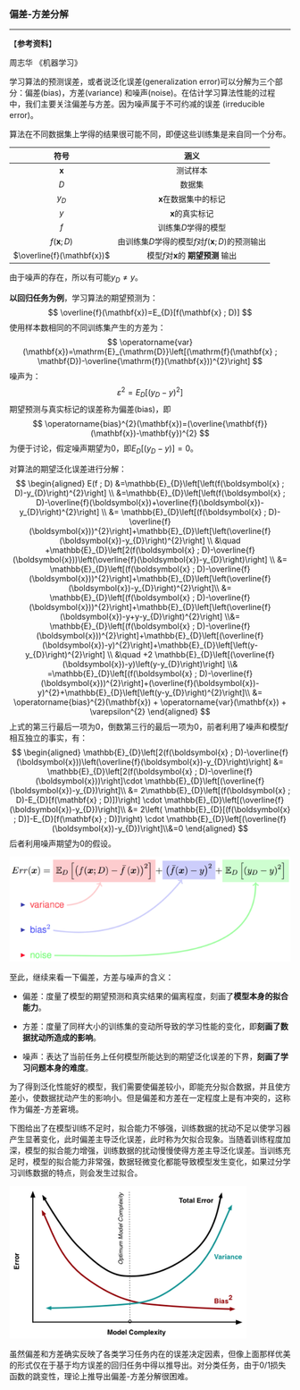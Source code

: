 ### 偏差-方差分解

***

【**参考资料**】

周志华	《机器学习》



学习算法的预测误差，或者说泛化误差(generalization error)可以分解为三个部分：偏差(bias)，方差(variance) 和噪声(noise)。在估计学习算法性能的过程中，我们主要关注偏差与方差。因为噪声属于不可约减的误差 (irreducible error)。

算法在不同数据集上学得的结果很可能不同，即便这些训练集是来自同一个分布。

|            符号            |                          涵义                           |
| :------------------------: | :-----------------------------------------------------: |
|        $\mathbf{x}$        |                        测试样本                         |
|            $D$             |                         数据集                          |
|          $y_{D}$           |              $\mathbf{x}$在数据集中的标记               |
|            $y$             |                 $\mathbf{x}$的真实标记                  |
|            $f$             |                   训练集$D$学得的模型                   |
|    $f(\mathbf{x} ; D)$     | 由训练集$D$学得的模型$f$对$f(\mathbf{x} ; D)$的预测输出 |
| $\overline{f}(\mathbf{x})$ |        模型$f$对$\mathbf{x}$的 **期望预测** 输出        |

由于噪声的存在，所以有可能$y_{D} \neq y$。

**以回归任务为例**，学习算法的期望预测为：
$$
\overline{f}(\mathbf{x})=E_{D}[f(\mathbf{x} ; D)]
$$
使用样本数相同的不同训练集产生的方差为：
$$
\operatorname{var}(\mathbf{x})=\mathrm{E}_{\mathrm{D}}\left[(\mathrm{f}(\mathbf{x} ; \mathbf{D})-\overline{\mathrm{f}}(\mathbf{x}))^{2}\right]
$$
噪声为：
$$
\varepsilon^{2}=E_{D}\left[\left(y_{D}-y\right)^{2}\right]
$$
期望预测与真实标记的误差称为偏差(bias)，即
$$
\operatorname{bias}^{2}(\mathbf{x})=(\overline{\mathbf{f}}(\mathbf{x})-\mathbf{y})^{2}
$$
为便于讨论，假定噪声期望为0，即$E_{D}\left[\left(y_{D}-y\right)\right]=0$。

对算法的期望泛化误差进行分解：
$$
\begin{aligned} 
E(f ; D) &=\mathbb{E}_{D}\left[\left(f(\boldsymbol{x} ; D)-y_{D}\right)^{2}\right] \\ &=\mathbb{E}_{D}\left[\left(f(\boldsymbol{x} ; D)-\overline{f}(\boldsymbol{x})+\overline{f}(\boldsymbol{x})-y_{D}\right)^{2}\right] \\
&= \mathbb{E}_{D}\left[(f(\boldsymbol{x} ; D)-\overline{f}(\boldsymbol{x}))^{2}\right]+\mathbb{E}_{D}\left[\left(\overline{f}(\boldsymbol{x})-y_{D}\right)^{2}\right] \\ 
&\quad +\mathbb{E}_{D}\left[2(f(\boldsymbol{x} ; D)-\overline{f}(\boldsymbol{x}))\left(\overline{f}(\boldsymbol{x})-y_{D}\right)\right] \\
&= \mathbb{E}_{D}\left[(f(\boldsymbol{x} ; D)-\overline{f}(\boldsymbol{x}))^{2}\right]+\mathbb{E}_{D}\left[\left(\overline{f}(\boldsymbol{x})-y_{D}\right)^{2}\right]\\
&= \mathbb{E}_{D}\left[(f(\boldsymbol{x} ; D)-\overline{f}(\boldsymbol{x}))^{2}\right]+\mathbb{E}_{D}\left[\left(\overline{f}(\boldsymbol{x})-y+y-y_{D}\right)^{2}\right] \\&= \mathbb{E}_{D}\left[(f(\boldsymbol{x} ; D)-\overline{f}(\boldsymbol{x}))^{2}\right]+\mathbb{E}_{D}\left[(\overline{f}(\boldsymbol{x})-y)^{2}\right]+\mathbb{E}_{D}\left[\left(y-y_{D}\right)^{2}\right] \\ &\quad +2 \mathbb{E}_{D}\left[(\overline{f}(\boldsymbol{x})-y)\left(y-y_{D}\right)\right] \\& =\mathbb{E}_{D}\left[(f(\boldsymbol{x} ; D)-\overline{f}(\boldsymbol{x}))^{2}\right]+(\overline{f}(\boldsymbol{x})-y)^{2}+\mathbb{E}_{D}\left[\left(y-y_{D}\right)^{2}\right]\\
&= \operatorname{bias}^{2}(\mathbf{x}) + \operatorname{var}(\mathbf{x}) + \varepsilon^{2}
\end{aligned}
$$
上式的第三行最后一项为0，倒数第三行的最后一项为0，前者利用了噪声和模型$f$相互独立的事实，有：
$$
\begin{aligned}
\mathbb{E}_{D}\left[2(f(\boldsymbol{x} ; D)-\overline{f}(\boldsymbol{x}))\left(\overline{f}(\boldsymbol{x})-y_{D}\right)\right] 
&= \mathbb{E}_{D}\left[2(f(\boldsymbol{x} ; D)-\overline{f}(\boldsymbol{x}))\right]\cdot \mathbb{E}_{D}\left[(\overline{f}(\boldsymbol{x})-y_{D})\right]\\
&= 2\mathbb{E}_{D}\left[(f(\boldsymbol{x} ; D)-E_{D}[f(\mathbf{x} ; D)])\right] \cdot \mathbb{E}_{D}\left[(\overline{f}(\boldsymbol{x})-y_{D})\right]\\
&= 2\left( \mathbb{E}_{D}[(f(\boldsymbol{x} ; D)]-E_{D}[f(\mathbf{x} ; D)]\right) \cdot \mathbb{E}_{D}\left[(\overline{f}(\boldsymbol{x})-y_{D})\right]\\&=0
\end{aligned}
$$
后者利用噪声期望为0的假设。

![1562678927393](assets/1562678927393.png)

至此，继续来看一下偏差，方差与噪声的含义：

* 偏差：度量了模型的期望预测和真实结果的偏离程度，刻画了**模型本身的拟合能力**。

* 方差：度量了同样大小的训练集的变动所导致的学习性能的变化，即**刻画了数据扰动所造成的影响**。

* 噪声：表达了当前任务上任何模型所能达到的期望泛化误差的下界，**刻画了学习问题本身的难度**。

为了得到泛化性能好的模型，我们需要使偏差较小，即能充分拟合数据，并且使方差小，使数据扰动产生的影响小。但是偏差和方差在一定程度上是有冲突的，这称作为偏差-方差窘境。

下图给出了在模型训练不足时，拟合能力不够强，训练数据的扰动不足以使学习器产生显著变化，此时偏差主导泛化误差，此时称为欠拟合现象。当随着训练程度加深，模型的拟合能力增强，训练数据的扰动慢慢使得方差主导泛化误差。当训练充足时，模型的拟合能力非常强，数据轻微变化都能导致模型发生变化，如果过分学习训练数据的特点，则会发生过拟合。

![1562679027297](assets/1562679027297.png)

虽然偏差和方差确实反映了各类学习任务内在的误差决定因素，但像上面那样优美的形式仅在于基于均方误差的回归任务中得以推导出。对分类任务，由于0/1损失函数的跳变性，理论上推导出偏差-方差分解很困难。